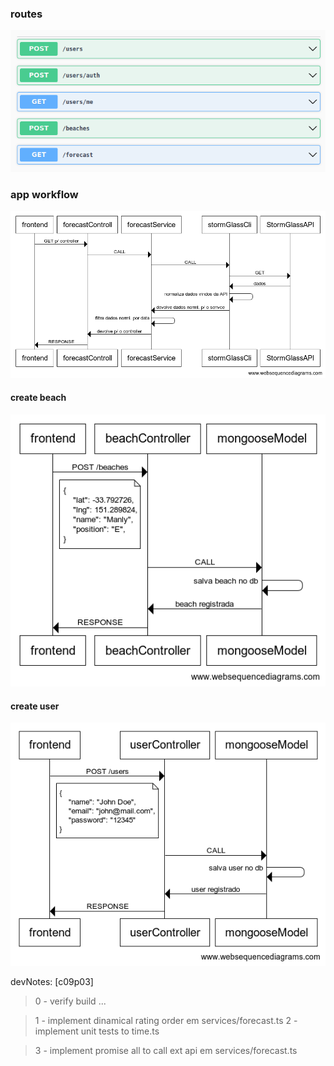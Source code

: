 ### routes  
![routes](https://github.com/geleiaa/node-ts-api-wn/blob/main/images/routes.png)

### app workflow
![appwork](https://github.com/geleiaa/node-ts-api-wn/blob/main/images/simple-workflow.png)

#### create beach
![createbeach](https://github.com/geleiaa/node-ts-api-wn/blob/main/images/create-beach.png)

#### create user
![createbeach](https://github.com/geleiaa/node-ts-api-wn/blob/main/images/create-user.png)

devNotes: [c09p03] 
> 0 - verify build ... 

> 1 - implement dinamical rating order em services/forecast.ts
> 2 - implement unit tests to time.ts

> 3 - implement promise all to call ext api em services/forecast.ts
